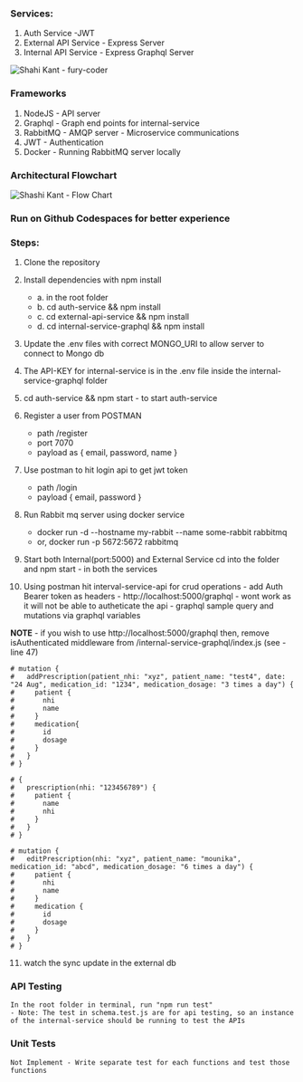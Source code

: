### Services:
  1. Auth Service -JWT
  2. External API Service - Express Server
  3. Internal API Service - Express Graphql Server

![Shahi Kant - fury-coder](https://github.com/shashi2290/)
### Frameworks
  1. NodeJS - API server
  2. Graphql - Graph end points for internal-service
  3. RabbitMQ - AMQP server - Microservice communications
  4. JWT - Authentication
  5. Docker - Running RabbitMQ server locally

### Architectural Flowchart
![Shashi Kant - Flow Chart](https://i.ibb.co/55X2vdL/neblar-backend-drawio.png)

### Run on Github Codespaces for better experience

### Steps:
  1. Clone the repository

  2. Install dependencies with npm install
      - a. in the root folder
      - b. cd auth-service && npm install
      - c. cd external-api-service && npm install
      - d. cd internal-service-graphql && npm install

  3. Update the .env files with correct MONGO_URI to allow server to connect to Mongo db

  4. The API-KEY for internal-service is in the .env file inside the  internal-service-graphql folder

  5. cd auth-service && npm start - to start auth-service

  6. Register a user from POSTMAN 
      - path /register
      - port 7070 
      - payload as  { email, password, name }

  7. Use postman to hit login api to get jwt token
      - path /login
      - payload { email, password }

  8. Run Rabbit mq server using docker service
      - docker run -d --hostname my-rabbit --name some-rabbit rabbitmq
      - or, docker run -p 5672:5672 rabbitmq

  9. Start both Internal(port:5000) and External Service
     cd into the folder and npm start - in both the services

  10. Using postman hit interval-service-api for crud operations
    - add Auth Bearer token as headers
    - http://localhost:5000/graphql - wont work as it will not be able to autheticate the api 
    - graphql sample query and mutations via graphql variables
    
  **NOTE** - if you wish to use http://localhost:5000/graphql then, remove isAuthenticated middleware from /internal-service-graphql/index.js (see - line 47)

    # mutation {
    #   addPrescription(patient_nhi: "xyz", patient_name: "test4", date: "24 Aug", medication_id: "1234", medication_dosage: "3 times a day") {
    #     patient {
    #       nhi
    #       name
    #     }
    #     medication{
    #       id
    #       dosage
    #     }
    #   }
    # }

    # {
    #   prescription(nhi: "123456789") {
    #     patient {
    #       name
    #       nhi
    #     }
    #   }
    # }

    # mutation {
    #   editPrescription(nhi: "xyz", patient_name: "mounika", medication_id: "abcd", medication_dosage: "6 times a day") {
    #     patient {
    #       nhi
    #       name
    #     }
    #     medication {
    #       id 
    #       dosage
    #     }
    #   }
    # }



  11. watch the sync update in the external db

  ### API Testing
    In the root folder in terminal, run "npm run test"
    - Note: The test in schema.test.js are for api testing, so an instance of the internal-service should be running to test the APIs

  ### Unit Tests
    Not Implement - Write separate test for each functions and test those functions


